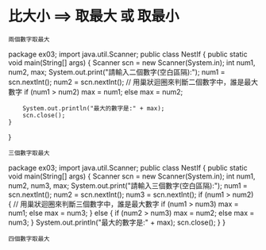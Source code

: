 # 比大小  ==> 取最大 或 取最小
```
兩個數字取最大
```
package ex03;
import java.util.Scanner;
public class NestIf {
	public static void main(String[] args) {
		Scanner scn = new Scanner(System.in);
		int num1, num2, max;
		System.out.print("請輸入二個數字(空白區隔):");
		num1 = scn.nextInt();
		num2 = scn.nextInt();
		                      // 用巢狀迴圈來判斷二個數字中，誰是最大數字
			if (num1 > num2)
				max = num1;
			else
				max = num2;
		
		System.out.println("最大的數字是:" + max);
		scn.close();
	}
}
```
三個數字取最大
```
package ex03;
import java.util.Scanner;
public class NestIf {
	public static void main(String[] args) {
		Scanner scn = new Scanner(System.in);
		int num1, num2, num3, max;
		System.out.print("請輸入三個數字(空白區隔):");
		num1 = scn.nextInt();
		num2 = scn.nextInt();
		num3 = scn.nextInt();
		if (num1 > num2) {        // 用巢狀迴圈來判斷三個數字中，誰是最大數字
			if (num1 > num3)
				max = num1;
			else
				max = num3;
		} else {
			if (num2 > num3)
				max = num2;
			else
				max = num3;
		}
		System.out.println("最大的數字是:" + max);
		scn.close();
	}
}

```
四個數字取最大
```

```

```

